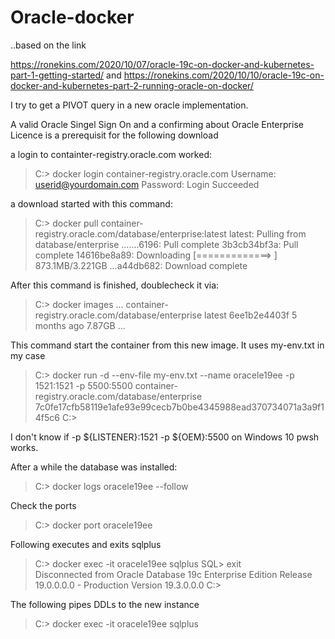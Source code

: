 # Oracle-docker

..based on the link

https://ronekins.com/2020/10/07/oracle-19c-on-docker-and-kubernetes-part-1-getting-started/
and
https://ronekins.com/2020/10/10/oracle-19c-on-docker-and-kubernetes-part-2-running-oracle-on-docker/

I try to get a PIVOT query in a new oracle implementation.

A valid Oracle Singel Sign On and a confirming about Oracle Enterprise Licence is a prerequisit for the following download

a login to containter-registry.oracle.com worked:

> C:\> docker login container-registry.oracle.com
> Username: userid@yourdomain.com
> Password:
> Login Succeeded

a download started with this command:

> C:\> docker pull container-registry.oracle.com/database/enterprise:latest
> latest: Pulling from database/enterprise
> .......6196: Pull complete
> 3b3cb34bf3a: Pull complete
> 14616be8a89: Downloading [=============> ] 873.1MB/3.221GB
> ...a44db682: Download complete

After this command is finished, doublecheck it via:

> C:\> docker images
> ...
> container-registry.oracle.com/database/enterprise latest 6ee1b2e4403f 5 months ago 7.87GB
> ...

This command start the container from this new image. It uses my-env.txt in my case

> C:\> docker run -d --env-file my-env.txt --name oracele19ee -p 1521:1521 -p 5500:5500 container-registry.oracle.com/database/enterprise
> 7c0fe17cfb58119e1afe93e99cecb7b0be4345988ead370734071a3a9f14f5c6
> C:\>

I don't know if -p ${LISTENER}:1521 -p ${OEM}:5500 on Windows 10 pwsh works.

After a while the database was installed:

> C:\> docker logs oracele19ee --follow

Check the ports

> C:\> docker port oracele19ee

Following executes and exits sqlplus

> C:\> docker exec -it oracele19ee sqlplus
> SQL> exit  
> Disconnected from Oracle Database 19c Enterprise Edition Release 19.0.0.0.0 - Production
> Version 19.3.0.0.0
> C:\>

The following pipes DDLs to the new instance

> C:\> docker exec -it oracele19ee sqlplus
